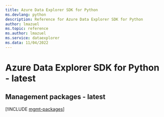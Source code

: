 ```yaml
---
title: Azure Data Explorer SDK for Python
ms.devlang: python
description: Reference for Azure Data Explorer SDK for Python
author: lmazuel
ms.topic: reference
ms.author: lmazuel
ms.service: dataexplorer
ms.data: 11/04/2022
---
```

# Azure Data Explorer SDK for Python - latest

## Management packages - latest
[!INCLUDE [mgmt-packages](data-explorer-mgmt-index.md)]